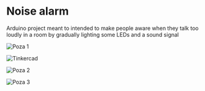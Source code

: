 # Noise alarm 
Arduino project meant to intended to make people aware when they talk too loudly in a room by gradually lighting some LEDs and a sound signal   
  
![Poza 1](https://github.com/AlexIF20/Noise-alarm/assets/147647879/37fd78fc-f488-4c24-b6cd-61e8a23694b1)    

![Tinkercad](https://github.com/AlexIF20/Noise-alarm/assets/147647879/6391f305-b710-4f4f-b1eb-2415aa6fd191)

![Poza 2](https://github.com/AlexIF20/Noise-alarm/assets/147647879/f42273b3-96c5-42b7-b2d9-108c85d62be3)

![Poza 3](https://github.com/AlexIF20/Noise-alarm/assets/147647879/ecf2a6f3-7924-4654-aba1-72080041c017)
